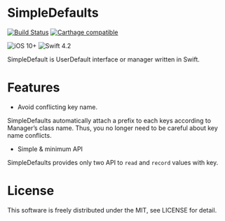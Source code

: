 # SimpleDefaults

[![Build Status](https://travis-ci.org/shotastage/SimpleDefaults.svg?branch=master)](https://travis-ci.org/shotastage/SimpleDefaults)
[![Carthage compatible](https://img.shields.io/badge/Carthage-compatible-4BC51D.svg?style=flat)](https://github.com/shotasatge/Fileable)
<!--[![Version](https://img.shields.io/cocoapods/v/SimpleDefaults.svg?style=flat)](http://cocoapods.org/pods/SimpleDefaults) -->
![iOS 10+](https://img.shields.io/badge/iOS-10%2B-blue.svg?style=flat)
![Swift 4.2](https://img.shields.io/badge/Swift-4.2-orange.svg?style=flat)


SimpleDefault is UserDefault interface or manager written in Swift.

# Features

- Avoid conflicting key name.

SimpleDefaults automatically attach a prefix to each keys according to Manager’s class name. Thus, you no longer need to be careful about key name conflicts.


- Simple & minimum API

SimpleDefaults provides only two API to `read` and `record` values with key.



# License

This software is freely distributed under the MIT, see LICENSE for detail.
